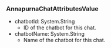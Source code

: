 ### AnnapurnaChatAttributesValue
- chatbotId: System.String
  - ID of the chatbot for this chat.
- chatbotName: System.String
  - Name of the chatbot for this chat.
